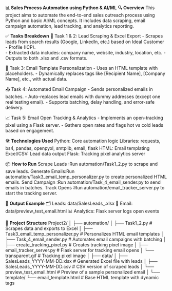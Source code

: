 **📊 Sales Process Automation using Python & AI/ML**
**🔍 Overview**
This project aims to automate the end-to-end sales outreach process using Python and basic AI/ML concepts. It includes data scraping, email campaign automation, lead tracking, and analytics reporting.

✅ **Tasks Breakdown**
  📌 Task 1 & 2: Lead Scraping & Excel Export
        - Scrapes leads from search results (Google, LinkedIn, etc.) based on Ideal Customer 
        - Profile (ICP).   
        - Extracted data includes: company name, website, industry, location, etc. 
        - Outputs to both .xlsx and .csv formats.
  
  📨 Task 3: Email Template Personalization
        - Uses an HTML template with placeholders.
        - Dynamically replaces tags like [Recipient Name], [Company Name], etc., with actual 
          data.
  
  📤 Task 4: Automated Email Campaign
        - Sends personalized emails in batches.
        - Auto-replaces lead emails with dummy addresses (except one real testing email).
        - Supports batching, delay handling, and error-safe delivery.
  
  📈 Task 5: Email Open Tracking & Analytics
        - Implements an open-tracking pixel using a Flask server.
        - Gathers open rates and flags hot vs cold leads based on engagement.
  
🛠️ **Technologies Used**
      Python: Core automation logic
      Libraries: requests, bs4, pandas, openpyxl, smtplib, email, flask
      HTML: Email templating 
      Excel/CSV: Lead data output
      Flask: Tracking pixel analytics server
  
📦 **How to Run**
  Scrape Leads   :Run automation/Task1_2.py to scrape and save leads.
  Generate Emails:Run automation/Task3_email_temp_personalizer.py to create personalized HTML 
                  emails.
  Send Campaign  :Run automation/Task_4_email_sender.py to send emails in batches.
  Track Opens    :Run automation/email_tracker_server.py to start the tracking server.

🎯 **Output Example**
    🗂  Leads: data/SalesLeads_<timestamp>.xlsx
    💌 Email: data/preview_test_email.html
    📊 Analytics: Flask server logs open events


📁 **Project Structure**
Project2/
│
├── automation/
│   ├── Task1_2.py                     # Scrapes data and exports to Excel
│   ├── Task3_email_temp_personalizer.py  # Personalizes HTML email templates
│   ├── Task_4_email_sender.py        # Automates email campaigns with batching
│   ├── create_tracking_pixel.py      # Creates tracking pixel image
│   ├── email_tracker_server.py       # Flask server for tracking email opens
│   └── transparent.gif               # Tracking pixel image
│
├── data/
│   ├── SalesLeads_YYYY-MM-DD.xlsx    # Generated Excel file with leads
│   ├── SalesLeads_YYYY-MM-DD.csv     # CSV version of scraped leads
│   └── preview_test_email.html       # Preview of a sample personalized email
│
└── template/
    └── email_template.html           # Base HTML template with dynamic tags
